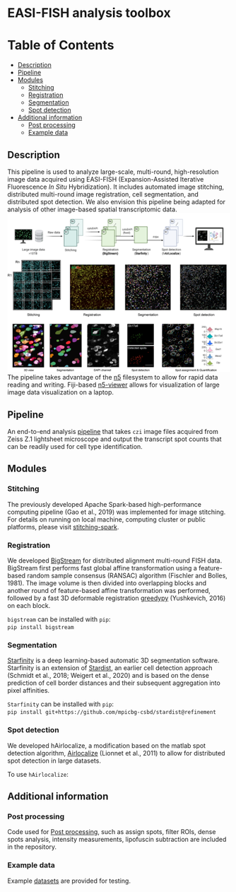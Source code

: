 # EASI-FISH analysis toolbox
Table of Contents
=================
   * [Description](#description)
   * [Pipeline](#pipeline)
   * [Modules](#modules)
      * [Stitching](#stitching)
      * [Registration](#registration)
      * [Segmentation](#segmentation)
      * [Spot detection](#spot-detection)
   * [Additional information](#additional-information)
      * [Post processing](#post-processing)  
      * [Example data](#example-data)

## Description #
This pipeline is used to analyze large-scale, multi-round, high-resolution image data acquired using EASI-FISH (Expansion-Assisted Iterative Fluorescence *In Situ* Hybridization). It includes automated image stitching, distributed multi-round image registration, cell segmentation, and distributed spot detection. We also envision this pipeline being adapted for analysis of other image-based spatial transcriptomic data. 
![](/resources/Pipeline.png)
The pipeline takes advantage of the [n5](https://github.com/saalfeldlab/n5) filesystem to allow for rapid data reading and writing. Fiji-based [n5-viewer](https://github.com/saalfeldlab/n5-viewer) allows for visualization of large image data visualization on a laptop.  

## Pipeline #
An end-to-end analysis [pipeline](https://github.com/JaneliaSciComp/multifish) that takes `czi` image files acquired from Zeiss Z.1 lightsheet microscope and output the transcript spot counts that can be readily used for cell type identification.  

## Modules #

### Stitching #
The previously developed Apache Spark-based high-performance computing pipeline (Gao et al., 2019) was implemented for image stitching. For details on running on local machine, computing cluster or public platforms, please visit  [stitching-spark](https://github.com/saalfeldlab/stitching-spark). 


### Registration #
We developed [BigStream](https://github.com/GFleishman/stream) for distributed alignment multi-round FISH data. BigStream first performs fast global affine transformation using a feature-based random sample consensus (RANSAC) algorithm (Fischler and Bolles, 1981). The image volume is then divided into overlapping blocks and another round of feature-based affine transformation was performed, followed by a fast 3D deformable registration [greedypy](https://github.com/GFleishman/greedypy) (Yushkevich, 2016) on each block. 

`bigstream` can be installed with `pip`:\
    `pip install bigstream`

### Segmentation #
[Starfinity](https://github.com/mpicbg-csbd/stardist/tree/refinement) is a deep learning-based automatic 3D segmentation software. Starfinity is an extension of [Stardist](https://github.com/mpicbg-csbd/stardist), an earlier cell detection approach (Schmidt et al., 2018; Weigert et al., 2020) and is based on the dense prediction of cell border distances and their subsequent aggregation into pixel affinities. 

`Starfinity`  can be installed with  `pip`:\
    `pip install git+https://github.com/mpicbg-csbd/stardist@refinement` 

### Spot detection #
We developed hAirlocalize, a modification based on the matlab spot detection algorithm, [Airlocalize]() (Lionnet et al., 2011) to allow for distributed spot detection in large datasets.  

To use `hAirlocalize`:

## Additional information #

### Post processing
Code used for [Post processing](https://github.com/multiFISH/EASI-FISH/tree/master/docs/post_processing), such as assign spots, filter ROIs, dense spots analysis, intensity measurements, lipofuscin subtraction are included in the repository. 

### Example data #
Example [datasets]() are provided for testing.  

